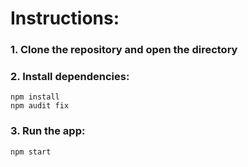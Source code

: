 # Instructions:

### 1. Clone the repository and open the directory

### 2. Install dependencies:

    npm install
    npm audit fix

### 3. Run the app:

    npm start